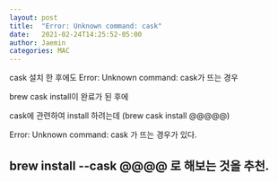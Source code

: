 ```yaml
---
layout: post
title:  "Error: Unknown command: cask"
date:   2021-02-24T14:25:52-05:00
author: Jaemin
categories: MAC
---
```


cask 설치 한 후에도 Error: Unknown command: cask가 뜨는 경우


brew cask install이 완료가 된 후에

cask에 관련하여 install 하려는데 (brew cask install @@@@@)

Error: Unknown command: cask 가 뜨는 경우가 있다.


<h2>brew install --cask @@@@ 로 해보는 것을 추천.</h2>
